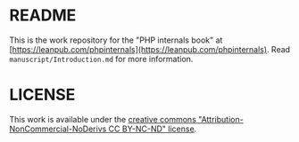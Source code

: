 # README

This is the work repository for the "PHP internals book" at [https://leanpub.com/phpinternals](https://leanpub.com/phpinternals).
Read ```manuscript/Introduction.md``` for more information. 

# LICENSE

This work is available under the [creative commons "Attribution-NonCommercial-NoDerivs CC BY-NC-ND" license](https://creativecommons.org/licenses/by-nc-nd/4.0/).
